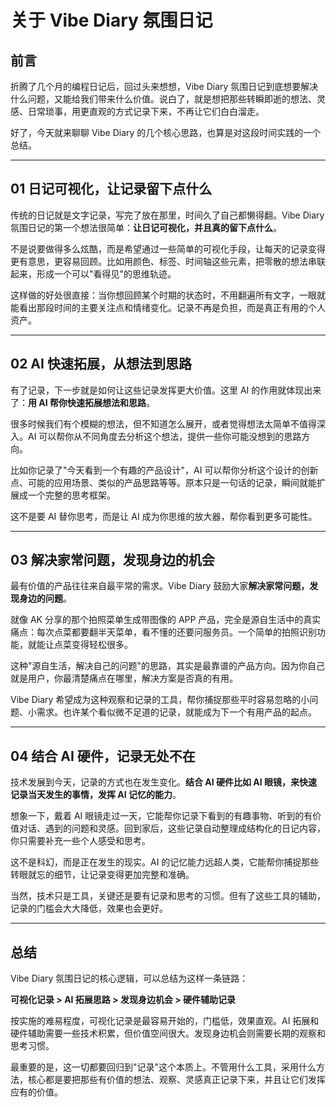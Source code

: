 # 关于 Vibe Diary 氛围日记

## 前言

折腾了几个月的编程日记后，回过头来想想，Vibe Diary 氛围日记到底想要解决什么问题，又能给我们带来什么价值。说白了，就是想把那些转瞬即逝的想法、灵感、日常琐事，用更直观的方式记录下来，不再让它们白白溜走。

好了，今天就来聊聊 Vibe Diary 的几个核心思路，也算是对这段时间实践的一个总结。

---

## 01 日记可视化，让记录留下点什么

传统的日记就是文字记录，写完了放在那里，时间久了自己都懒得翻。Vibe Diary 氛围日记的第一个想法很简单：**让日记可视化，并且真的留下点什么**。

不是说要做得多么炫酷，而是希望通过一些简单的可视化手段，让每天的记录变得更有意思，更容易回顾。比如用颜色、标签、时间轴这些元素，把零散的想法串联起来，形成一个可以"看得见"的思维轨迹。

这样做的好处很直接：当你想回顾某个时期的状态时，不用翻遍所有文字，一眼就能看出那段时间的主要关注点和情绪变化。记录不再是负担，而是真正有用的个人资产。

---

## 02 AI 快速拓展，从想法到思路

有了记录，下一步就是如何让这些记录发挥更大价值。这里 AI 的作用就体现出来了：**用 AI 帮你快速拓展想法和思路**。

很多时候我们有个模糊的想法，但不知道怎么展开，或者觉得想法太简单不值得深入。AI 可以帮你从不同角度去分析这个想法，提供一些你可能没想到的思路方向。

比如你记录了"今天看到一个有趣的产品设计"，AI 可以帮你分析这个设计的创新点、可能的应用场景、类似的产品思路等等。原本只是一句话的记录，瞬间就能扩展成一个完整的思考框架。

这不是要 AI 替你思考，而是让 AI 成为你思维的放大器，帮你看到更多可能性。

---

## 03 解决家常问题，发现身边的机会

最有价值的产品往往来自最平常的需求。Vibe Diary 鼓励大家**解决家常问题，发现身边的问题**。

就像 AK 分享的那个拍照菜单生成带图像的 APP 产品，完全是源自生活中的真实痛点：每次点菜都要翻半天菜单，看不懂的还要问服务员。一个简单的拍照识别功能，就能让点菜变得轻松很多。

这种"源自生活，解决自己的问题"的思路，其实是最靠谱的产品方向。因为你自己就是用户，你最清楚痛点在哪里，解决方案是否真的有用。

Vibe Diary 希望成为这种观察和记录的工具，帮你捕捉那些平时容易忽略的小问题、小需求。也许某个看似微不足道的记录，就能成为下一个有用产品的起点。

---

## 04 结合 AI 硬件，记录无处不在

技术发展到今天，记录的方式也在发生变化。**结合 AI 硬件比如 AI 眼镜，来快速记录当天发生的事情，发挥 AI 记忆的能力**。

想象一下，戴着 AI 眼镜走过一天，它能帮你记录下看到的有趣事物、听到的有价值对话、遇到的问题和灵感。回到家后，这些记录自动整理成结构化的日记内容，你只需要补充一些个人感受和思考。

这不是科幻，而是正在发生的现实。AI 的记忆能力远超人类，它能帮你捕捉那些转眼就忘的细节，让记录变得更加完整和准确。

当然，技术只是工具，关键还是要有记录和思考的习惯。但有了这些工具的辅助，记录的门槛会大大降低，效果也会更好。

---

## 总结

Vibe Diary 氛围日记的核心逻辑，可以总结为这样一条链路：

**可视化记录 > AI 拓展思路 > 发现身边机会 > 硬件辅助记录**

按实施的难易程度，可视化记录是最容易开始的，门槛低，效果直观。AI 拓展和硬件辅助需要一些技术积累，但价值空间很大。发现身边机会则需要长期的观察和思考习惯。

最重要的是，这一切都要回归到"记录"这个本质上。不管用什么工具，采用什么方法，核心都是要把那些有价值的想法、观察、灵感真正记录下来，并且让它们发挥应有的价值。